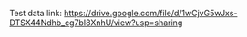 Test data link:
https://drive.google.com/file/d/1wCjvG5wJxs-DTSX44Ndhb_cg7bI8XnhU/view?usp=sharing 
